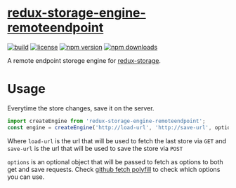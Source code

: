 # [redux-storage-engine-remoteendpoint]()

[![build](https://travis-ci.org/Bionexo/redux-storage-engine-remoteendpoint.svg?branch=master)](https://travis-ci.org/bionexo/redux-storage-engine-remoteendpoint)
[![license](https://img.shields.io/npm/l/redux-storage-engine-remoteendpoint.svg?style=flat-square)](https://www.npmjs.com/package/redux-storage-engine-remoteendpoint)
[![npm version](https://img.shields.io/npm/v/redux-storage-engine-remoteendpoint.svg?style=flat-square)](https://www.npmjs.com/package/redux-storage-engine-remoteendpoint)
[![npm downloads](https://img.shields.io/npm/dm/redux-storage-engine-remoteendpoint.svg?style=flat-square)](https://www.npmjs.com/package/redux-storage-engine-remoteendpoint)

A remote endpoint storege engine for [redux-storage](https://github.com/michaelcontento/redux-storage).

# Usage

Everytime the store changes, save it on the server.

```js
import createEngine from 'redux-storage-engine-remoteendpoint';
const engine = createEngine('http://load-url', 'http://save-url', options);
```

Where `load-url` is the url that will be used to fetch the last store via `GET` and `save-url` is the url that will be used to save the store via `POST`

`options` is an optional object that will be passed to fetch as options to both get and save requests. Check [github fetch polyfill](https://github.com/github/fetch) to check which options you can use.

